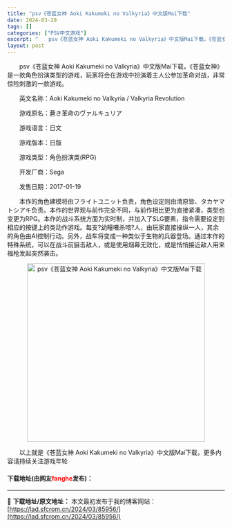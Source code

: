 ```yaml
---
title: "psv《苍蓝女神 Aoki Kakumeki no Valkyria》中文版Mai下载"
date: 2024-03-29
tags: []
categories: ["PSV中文游戏"]
excerpt: "　　psv《苍蓝女神 Aoki Kakumeki no Valkyria》中文版Mai下载，《苍蓝女神》是一款角色扮演类型的游戏，玩家将会在游戏中扮演着主人公参加革命对战，非常惊险刺激的一款游戏。 　　英文名称：Aoki Kakumeki no Valkyria / Valkyria Revolut&hellip;"
layout: post
---
```


 <p>　　psv《苍蓝女神 Aoki Kakumeki no Valkyria》中文版Mai下载，《苍蓝女神》是一款角色扮演类型的游戏，玩家将会在游戏中扮演着主人公参加革命对战，非常惊险刺激的一款游戏。</p> <p>　　英文名称：Aoki Kakumeki no Valkyria / Valkyria Revolution</p> <p>　　游戏原名：蒼き革命のヴァルキュリア</p> <p>　　游戏语言：日文</p> <p>　　游戏版本：日版</p> <p>　　游戏类型：角色扮演类(RPG)</p> <p>　　开发厂商：Sega</p> <p>　　发售日期：2017-01-19</p> <p>　　本作的角色建模将由フライトユニット负责，角色设定则由清原皆、タカヤマトシアキ负责。本作的世界观与前作完全不同，与前作相比更为直接紧凑，类型也变更为RPG。本作的战斗系统方面为实时制，并加入了SLG要素，指令需要设定到相应的按键上的类动作游戏。每支?幼疃嗫杀喑?人，由玩家直接操纵一人，其余的角色由AI控制行动。另外，战车将变成一种类似于生物的兵器登场。通过本作的特殊系统，可以在战斗前狙击敌人，或是使用烟幕无效化，或是悄悄接近敌人用来福枪发起突然袭击。</p> <p align="center"><img align="" border="0" src="https://lad.sfcrom.cn/wp-content/uploads/2024/03/20240329_6606711a1374c.jpg" width="412" alt="psv《苍蓝女神 Aoki Kakumeki no Valkyria》中文版Mai下载" /></p> <p>　　以上就是《苍蓝女神 Aoki Kakumeki no Valkyria》中文版Mai下载，更多内容请持续关注游戏年轮</p> <p><h4>下载地址(由网友<font color="red">fanghe</font>发布)：</h4></p> 

---
📖 **下载地址/原文地址：** 本文最初发布于我的博客网站：[https://lad.sfcrom.cn/2024/03/85956/](https://lad.sfcrom.cn/2024/03/85956/)
